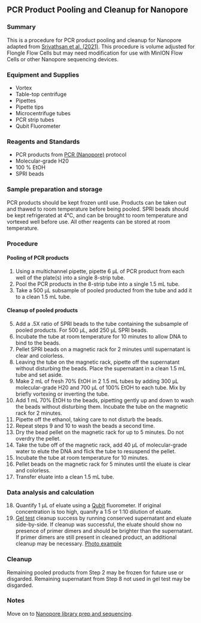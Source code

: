 ## PCR Product Pooling and Cleanup for Nanopore

### Summary
This is a procedure for PCR product pooling and cleanup for Nanopore adapted from [Srivathsan et al. (2021)](https://doi.org/10.1186/s12915-021-01141-x). This procedure is volume adjusted for Flongle Flow Cells but may need modification for use with MinION Flow Cells or other Nanopore sequencing devices.

### Equipment and Supplies
- Vortex
- Table-top centrifuge
- Pipettes
- Pipette tips
- Microcentrifuge tubes
- PCR strip tubes
- Qubit Fluorometer

### Reagents and Standards
- PCR products from [PCR (Nanopore)](Nanopore_PCR.md) protocol
- Molecular-grade H20
- 100 % EtOH
- SPRI beads

### Sample preparation and storage
PCR products should be kept frozen until use. Products can be taken out and thawed to room temperature before being pooled. SPRI beads should be kept refrigerated at 4°C, and can be brought to room temperature and vortexed well before use. All other reagents can be stored at room temperature.

### Procedure
#### Pooling of PCR products
1. Using a multichannel pipette, pipette 6 μL of PCR product from each well of the plate(s) into a single 8-strip tube.
2. Pool the PCR products in the 8-strip tube into a single 1.5 mL tube.
3. Take a 500 μL subsample of pooled producted from the tube and add it to a clean 1.5 mL tube.
#### Cleanup of pooled products
5. Add a .5X ratio of SPRI beads to the tube containing the subsample of pooled products. For 500 μL, add 250 μL SPRI beads.
6. Incubate the tube at room temperature for 10 minutes to allow DNA to bind to the beads.
7. Pellet SPRI beads on a magnetic rack for 2 minutes until supernatant is clear and colorless.
8. Leaving the tube on the magnetic rack, pipette off the supernatant without disturbing the beads. Place the supernatant in a clean 1.5 mL tube and set aside.
9. Make 2 mL of fresh 70% EtOH in 2 1.5 mL tubes by adding 300 μL molecular-grade H20 and 700 μL of 100% EtOH to each tube. Mix by briefly vortexing or inverting the tube.
10. Add 1 mL 70% EtOH to the beads, pipetting gently up and down to wash the beads without disturbing them. Incubate the tube on the magnetic rack for 2 minutes.
11. Pipette off the ethanol, taking care to not disturb the beads.
12. Repeat steps 9 and 10 to wash the beads a second time.
13. Dry the bead pellet on the magnetic rack for up to 5 minutes. Do not overdry the pellet.
14. Take the tube off of the magnetic rack, add 40 μL of molecular-grade water to elute the DNA and flick the tube to resuspend the pellet.
15. Incubate the tube at room temperature for 10 minutes.
16. Pellet beads on the magnetic rack for 5 minutes until the eluate is clear and colorless.
17. Transfer eluate into a clean 1.5 mL tube.

### Data analysis and calculation
18. Quantify 1 μL of eluate using a [Qubit](Qubit.md) fluorometer. If original concentration is too high, quanify a 1:5 or 1:10 dilution of eluate.
19. [Gel test](gel_electrophoresis.md) cleanup success by running conserved supernatant and eluate side-by-side. If cleanup was successful, the eluate should show no presence of primer dimers and should be brighter than the supernatant. If primer dimers are still present in cleaned product, an additional cleanup may be necessary. [Photo example](https://github.com/ken-inoue/lab_protocols/assets/151090195/a5ca5d4f-1c47-4dab-9169-440d7e57c553)

### Cleanup
Remaining pooled products from Step 2 may be frozen for future use or disgarded.
Remaining supernatant from Step 8 not used in gel test may be disgarded.

### Notes
Move on to [Nanopore library prep and sequencing](Nanopore.md).
